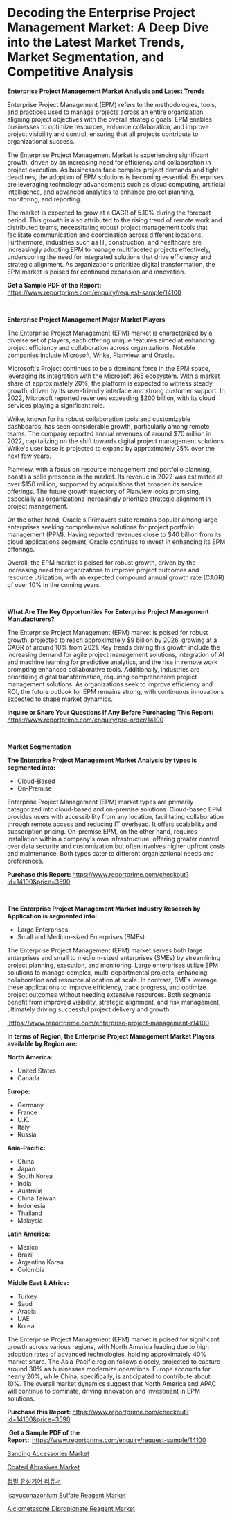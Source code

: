 <p><h1>Decoding the Enterprise Project Management Market: A Deep Dive into the Latest Market Trends, Market Segmentation, and Competitive Analysis</h1></p><p><strong>Enterprise Project Management Market Analysis and Latest Trends</strong></p>
<p><p>Enterprise Project Management (EPM) refers to the methodologies, tools, and practices used to manage projects across an entire organization, aligning project objectives with the overall strategic goals. EPM enables businesses to optimize resources, enhance collaboration, and improve project visibility and control, ensuring that all projects contribute to organizational success.</p><p>The Enterprise Project Management Market is experiencing significant growth, driven by an increasing need for efficiency and collaboration in project execution. As businesses face complex project demands and tight deadlines, the adoption of EPM solutions is becoming essential. Enterprises are leveraging technology advancements such as cloud computing, artificial intelligence, and advanced analytics to enhance project planning, monitoring, and reporting.</p><p>The market is expected to grow at a CAGR of 5.10% during the forecast period. This growth is also attributed to the rising trend of remote work and distributed teams, necessitating robust project management tools that facilitate communication and coordination across different locations. Furthermore, industries such as IT, construction, and healthcare are increasingly adopting EPM to manage multifaceted projects effectively, underscoring the need for integrated solutions that drive efficiency and strategic alignment. As organizations prioritize digital transformation, the EPM market is poised for continued expansion and innovation.</p></p>
<p><strong>Get a Sample PDF of the Report:&nbsp;</strong> <a href="https://www.reportprime.com/enquiry/request-sample/14100">https://www.reportprime.com/enquiry/request-sample/14100</a></p>
<p>&nbsp;</p>
<p><strong>Enterprise Project Management Major Market Players</strong></p>
<p><p>The Enterprise Project Management (EPM) market is characterized by a diverse set of players, each offering unique features aimed at enhancing project efficiency and collaboration across organizations. Notable companies include Microsoft, Wrike, Planview, and Oracle.</p><p>Microsoft's Project continues to be a dominant force in the EPM space, leveraging its integration with the Microsoft 365 ecosystem. With a market share of approximately 20%, the platform is expected to witness steady growth, driven by its user-friendly interface and strong customer support. In 2022, Microsoft reported revenues exceeding $200 billion, with its cloud services playing a significant role.</p><p>Wrike, known for its robust collaboration tools and customizable dashboards, has seen considerable growth, particularly among remote teams. The company reported annual revenues of around $70 million in 2022, capitalizing on the shift towards digital project management solutions. Wrike's user base is projected to expand by approximately 25% over the next few years.</p><p>Planview, with a focus on resource management and portfolio planning, boasts a solid presence in the market. Its revenue in 2022 was estimated at over $150 million, supported by acquisitions that broaden its service offerings. The future growth trajectory of Planview looks promising, especially as organizations increasingly prioritize strategic alignment in project management.</p><p>On the other hand, Oracle's Primavera suite remains popular among large enterprises seeking comprehensive solutions for project portfolio management (PPM). Having reported revenues close to $40 billion from its cloud applications segment, Oracle continues to invest in enhancing its EPM offerings.</p><p>Overall, the EPM market is poised for robust growth, driven by the increasing need for organizations to improve project outcomes and resource utilization, with an expected compound annual growth rate (CAGR) of over 10% in the coming years.</p></p>
<p>&nbsp;</p>
<p><strong>What Are The Key Opportunities For Enterprise Project Management Manufacturers?</strong></p>
<p><p>The Enterprise Project Management (EPM) market is poised for robust growth, projected to reach approximately $9 billion by 2026, growing at a CAGR of around 10% from 2021. Key trends driving this growth include the increasing demand for agile project management solutions, integration of AI and machine learning for predictive analytics, and the rise in remote work prompting enhanced collaborative tools. Additionally, industries are prioritizing digital transformation, requiring comprehensive project management solutions. As organizations seek to improve efficiency and ROI, the future outlook for EPM remains strong, with continuous innovations expected to shape market dynamics.</p></p>
<p><strong>Inquire or Share Your Questions If Any Before Purchasing This Report:</strong> <a href="https://www.reportprime.com/enquiry/pre-order/14100">https://www.reportprime.com/enquiry/pre-order/14100</a></p>
<p>&nbsp;</p>
<p><strong>Market Segmentation</strong></p>
<p><strong>The Enterprise Project Management Market Analysis by types is segmented into:</strong></p>
<p><ul><li>Cloud-Based</li><li>On-Premise</li></ul></p>
<p><p>Enterprise Project Management (EPM) market types are primarily categorized into cloud-based and on-premise solutions. Cloud-based EPM provides users with accessibility from any location, facilitating collaboration through remote access and reducing IT overhead. It offers scalability and subscription pricing. On-premise EPM, on the other hand, requires installation within a company's own infrastructure, offering greater control over data security and customization but often involves higher upfront costs and maintenance. Both types cater to different organizational needs and preferences.</p></p>
<p><strong>Purchase this Report:&nbsp;</strong><a href="https://www.reportprime.com/checkout?id=14100&price=3590">https://www.reportprime.com/checkout?id=14100&price=3590</a></p>
<p>&nbsp;</p>
<p><strong>The Enterprise Project Management Market Industry Research by Application is segmented into:</strong></p>
<p><ul><li>Large Enterprises</li><li>Small and Medium-sized Enterprises (SMEs)</li></ul></p>
<p><p>The Enterprise Project Management (EPM) market serves both large enterprises and small to medium-sized enterprises (SMEs) by streamlining project planning, execution, and monitoring. Large enterprises utilize EPM solutions to manage complex, multi-departmental projects, enhancing collaboration and resource allocation at scale. In contrast, SMEs leverage these applications to improve efficiency, track progress, and optimize project outcomes without needing extensive resources. Both segments benefit from improved visibility, strategic alignment, and risk management, ultimately driving successful project delivery and growth.</p></p>
<p><a href="https://www.reportprime.com/enterprise-project-management-r14100">&nbsp;https://www.reportprime.com/enterprise-project-management-r14100</a></p>
<p><strong>In terms of Region, the Enterprise Project Management Market Players available by Region are:</strong></p>
<p>
    <p> <strong> North America: </strong>
        <ul>
            <li>United States</li>
            <li>Canada</li>
        </ul>
        </p> 
    <p> <strong> Europe: </strong>
        <ul>
            <li>Germany</li>
            <li>France</li>
            <li>U.K.</li>
            <li>Italy</li>
            <li>Russia</li>
        </ul>
        </p> 
    <p> <strong> Asia-Pacific: </strong>
        <ul>
            <li>China</li>
            <li>Japan</li>
            <li>South Korea</li>
            <li>India</li>
            <li>Australia</li>
            <li>China Taiwan</li>
            <li>Indonesia</li>
            <li>Thailand</li>
            <li>Malaysia</li>
        </ul>
        </p> 
    <p> <strong> Latin America: </strong>
        <ul>
            <li>Mexico</li>
            <li>Brazil</li>
            <li>Argentina Korea</li>
            <li>Colombia</li>
        </ul>
        </p> 
    <p> <strong> Middle East & Africa: </strong>
        <ul>
            <li>Turkey</li>
            <li>Saudi</li>
            <li>Arabia</li>
            <li>UAE</li>
            <li>Korea</li>
        </ul>
    </p>
    </p>
<p><p>The Enterprise Project Management (EPM) market is poised for significant growth across various regions, with North America leading due to high adoption rates of advanced technologies, holding approximately 40% market share. The Asia-Pacific region follows closely, projected to capture around 30% as businesses modernize operations. Europe accounts for nearly 20%, while China, specifically, is anticipated to contribute about 10%. The overall market dynamics suggest that North America and APAC will continue to dominate, driving innovation and investment in EPM solutions.</p></p>
<p><strong>Purchase this Report: </strong><a href="https://www.reportprime.com/checkout?id=14100&price=3590">https://www.reportprime.com/checkout?id=14100&price=3590</a></p>
<p>&nbsp;<strong>Get a Sample PDF of the Report:&nbsp;&nbsp;</strong><a href="https://www.reportprime.com/enquiry/request-sample/14100">https://www.reportprime.com/enquiry/request-sample/14100</a></p>
<p><strong></strong></p>
<p><p><a href="https://www.linkedin.com/pulse/sanding-accessories-market-global-insights-regional-analysis-0uyne?trackingId=n4Z%2FiBMTS6OPoJo8rrrdmg%3D%3D">Sanding Accessories Market</a></p><p><a href="https://www.linkedin.com/pulse/coated-abrasives-market-trends-strategic-insights-2024--ofqde?trackingId=%2FqiP9HjhTBKYm5t0kkprrA%3D%3D">Coated Abrasives Market</a></p><p><a href="https://medium.com/@eunicevaughan35/%EC%84%B8%EA%B3%84-precision-planetary-reducers-market-%EC%9D%80-2024%EC%97%90%EC%84%9C-2031%EB%A1%9C-%EC%97%B0%ED%8F%89%EA%B7%A0-%EC%A6%9D%EA%B0%80%EC%9C%A8%EC%9D%84-%EB%B3%B4%EC%9D%BC-%EA%B2%83%EC%9C%BC%EB%A1%9C-%EC%98%88%EC%83%81%EB%90%A9%EB%8B%88%EB%8B%A4-8e4b43a8b8ad">정밀 유성기어 리듀서</a></p><p><a href="https://issuu.com/reportprime-2/docs/isavuconazonium-sulfate-reagent-mar_c7ff951f30ce35">Isavuconazonium Sulfate Reagent Market</a></p><p><a href="https://issuu.com/reportprime-2/docs/alclometasone-dipropionate-reagent-_951cfc95c0af2e">Alclometasone Dipropionate Reagent Market</a></p></p>